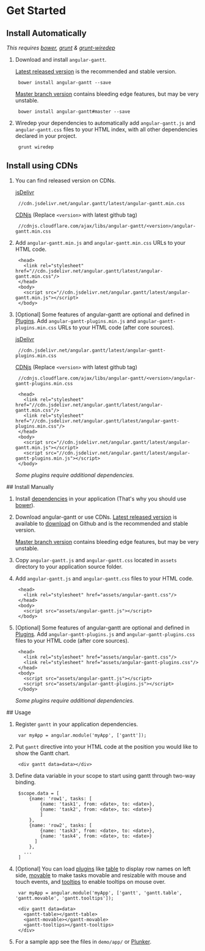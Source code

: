 # Get Started

## Install Automatically

*This requires [bower](http://bower.io/), [grunt](http://gruntjs.com/) & [grunt-wiredep](https://github.com/stephenplusplus/grunt-wiredep)*

1. Download and install `angular-gantt`.

    [Latest released version](https://github.com/angular-gantt/angular-gantt/releases/latest) is the recommended and stable version.

        bower install angular-gantt --save
    
    [Master branch version](https://github.com/angular-gantt/angular-gantt/tree/master) contains bleeding edge features, but may be very unstable.

        bower install angular-gantt#master --save

2. Wiredep your dependencies to automatically add `angular-gantt.js` and `angular-gantt.css` files to your HTML index, with all 
other dependencies declared in your project.

        grunt wiredep
        
## Install using CDNs

1. You can find released version on CDNs.

    [jsDelivr](http://www.jsdelivr.com/)
    
        //cdn.jsdelivr.net/angular.gantt/latest/angular-gantt.min.css
    
    [CDNjs](http://www.cdnjs.com/) (Replace `<version>` with latest github tag)
    
        //cdnjs.cloudflare.com/ajax/libs/angular-gantt/<version>/angular-gantt.min.css
    
2. Add `angular-gantt.min.js` and `angular-gantt.min.css` URLs to your HTML code.

        <head>
          <link rel="stylesheet" href="//cdn.jsdelivr.net/angular.gantt/latest/angular-gantt.min.css"/>
        </head>
        <body>
          <script src="//cdn.jsdelivr.net/angular.gantt/latest/angular-gantt.min.js"></script>
        </body>

3. \[Optional\] Some features of angular-gantt are optional and defined in [Plugins](configuration/plugins.md). 
Add `angular-gantt-plugins.min.js` and `angular-gantt-plugins.min.css` URLs to your HTML code (after core sources).

    [jsDelivr](http://www.jsdelivr.com/)
    
        //cdn.jsdelivr.net/angular.gantt/latest/angular-gantt-plugins.min.css
    
    [CDNjs](http://www.cdnjs.com/) (Replace `<version>` with latest github tag)
    
        //cdnjs.cloudflare.com/ajax/libs/angular-gantt/<version>/angular-gantt-plugins.min.css

    <!-- -->

        <head>
          <link rel="stylesheet" href="//cdn.jsdelivr.net/angular.gantt/latest/angular-gantt.min.css"/>
          <link rel="stylesheet" href="//cdn.jsdelivr.net/angular.gantt/latest/angular-gantt-plugins.min.css"/>
        </head>
        <body>
          <script src="//cdn.jsdelivr.net/angular.gantt/latest/angular-gantt.min.js"></script>
          <script src="//cdn.jsdelivr.net/angular.gantt/latest/angular-gantt-plugins.min.js"></script>
        </body>
        
    *Some plugins require additional dependencies.*

## Install Manually

1. Install [dependencies](faq.md#what-are-the-dependencies) in your application (That's why you should use [bower](http://bower.io/)).

2. Download angular-gantt or use CDNs.
    [Latest released version](https://github.com/angular-gantt/angular-gantt/releases/latest) is available to 
    [download](https://github.com/angular-gantt/angular-gantt/releases/latest) on Github and is the recommended and stable version.
        
    [Master branch version](https://github.com/angular-gantt/angular-gantt/tree/master) contains bleeding edge features, but may be very unstable.

3. Copy `angular-gantt.js` and `angular-gantt.css` located in `assets` directory to your application source folder.

4. Add `angular-gantt.js` and `angular-gantt.css` files to your HTML code.

        <head>
          <link rel="stylesheet" href="assets/angular-gantt.css"/>
        </head>
        <body>
          <script src="assets/angular-gantt.js"></script>
        </body>

5. \[Optional\] Some features of angular-gantt are optional and defined in [Plugins](configuration/plugins.md). 
Add `angular-gantt-plugins.js` and `angular-gantt-plugins.css` files to your HTML code (after core sources).

        <head>
          <link rel="stylesheet" href="assets/angular-gantt.css"/>
          <link rel="stylesheet" href="assets/angular-gantt-plugins.css"/>
        </head>
        <body>
          <script src="assets/angular-gantt.js"></script>
          <script src="assets/angular-gantt-plugins.js"></script>
        </body>

    *Some plugins require additional dependencies.*

## Usage

1. Register `gantt` in your application dependencies.

        var myApp = angular.module('myApp', ['gantt']);

2. Put `gantt` directive into your HTML code at the position you would like to show the Gantt chart.

        <div gantt data=data></div>

3. Define data variable in your scope to start using gantt through two-way binding.

        $scope.data = [
            {name: 'row1', tasks: [
                {name: 'task1', from: <date>, to: <date>},
                {name: 'task2', from: <date>, to: <date>}
                ]
            },
            {name: 'row2', tasks: [
                {name: 'task3', from: <date>, to: <date>},
                {name: 'task4', from: <date>, to: <date>}
              ]
            },
          ...
        ]

4. \[Optional\] You can load [plugins](configuration/plugins.md) like 
  [table](plugins/table.md) to display row names on left side, 
  [movable](plugins/movable.md) to make tasks movable and resizable with mouse and touch events, and 
  [tooltips](plugins/tooltips.md) to enable tooltips on mouse over.

        var myApp = angular.module('myApp', ['gantt', 'gantt.table', 'gantt.movable', 'gantt.tooltips']);
        
    <!-- -->
    
        <div gantt data=data>
          <gantt-table></gantt-table>
          <gantt-movable></gantt-movable>
          <gantt-tooltips></gantt-tooltips>
        </div>

5. For a sample app see the files in `demo/app/` or [Plunker](http://plnkr.co/hchknn).
